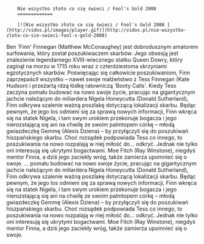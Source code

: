
        Nie wszystko złoto co się świeci / Fool's Gold 2008 
        =============
        
        [![Nie wszystko złoto co się świeci / Fool's Gold 2008 ](http://vidos.pl/images/player.gif)](http://vidos.pl/nie-wszystko-zloto-co-sie-swieci-fool-s-gold-2008)
        
        
 Ben 'Finn' Finnegan (Matthew McConaughey) jest dobrodusznym amatorem surfowania, który został poszukiwaczem skarbów. Jego obsesją jest znalezienie legendarnego XVIII-wiecznego statku Queen Dowry, który zaginął na morzu w 1715 roku wraz z czterdziestoma skrzyniami egzotycznych skarbów. Poświęcając się całkowicie poszukiwaniom, Finn zaprzepaścił wszystko – nawet swoje małżeństwo z Tess Finnegan (Kate Hudson) i przeżartą rdzą łódkę ratowniczą 'Booty Calls'. Kiedy Tess zaczyna pomału budować na nowo swoje życie, pracując na gigantycznym jachcie należącym do miliardera Nigela Honeycutta (Donald Sutherland), Finn odkrywa szalenie ważną poszlakę dotyczącą lokalizacji skarbu. Będąc pewnym, że jego los odmieni się za sprawą nowych informacji, Finn wkręca się na statek Nigela, i tam swym urokiem przekonuje bogacza i jego nierozstającą się ani na chwilę ze swoim palmtopem córkę – młodą gwiazdeczkę Gemmę (Alexis Dziena) – by przyłączyli się do poszukiwań hiszpańskiego skarbu. Choć rozsądek podpowiada Tess co innego, to poszukiwania na nowo rozpalają w niej miłość do... odkryć. Jednak nie tylko oni interesują się ukrytymi bogactwami. Moe Fitch (Ray Winstone), niegdyś mentor Finna, a dziś jego zaciekły wróg, także zamierza upomnieć się o swoje.  ... pomału budować na nowo swoje życie, pracując na gigantycznym jachcie należącym do miliardera Nigela Honeycutta (Donald Sutherland), Finn odkrywa szalenie ważną poszlakę dotyczącą lokalizacji skarbu. Będąc pewnym, że jego los odmieni się za sprawą nowych informacji, Finn wkręca się na statek Nigela, i tam swym urokiem przekonuje bogacza i jego nierozstającą się ani na chwilę ze swoim palmtopem córkę – młodą gwiazdeczkę Gemmę (Alexis Dziena) – by przyłączyli się do poszukiwań hiszpańskiego skarbu. Choć rozsądek podpowiada Tess co innego, to poszukiwania na nowo rozpalają w niej miłość do... odkryć. Jednak nie tylko oni interesują się ukrytymi bogactwami. Moe Fitch (Ray Winstone), niegdyś mentor Finna, a dziś jego zaciekły wróg, także zamierza upomnieć się o swoje.
    